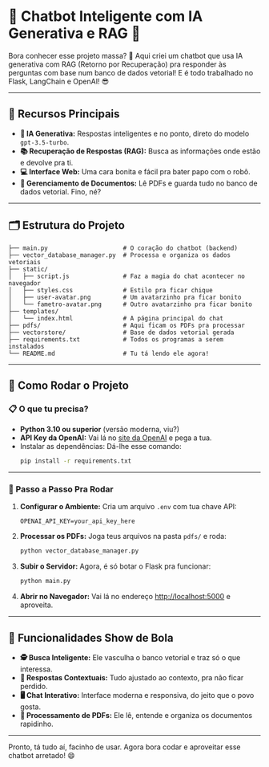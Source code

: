 
# 🤖 Chatbot Inteligente com IA Generativa e RAG 🧠

Bora conhecer esse projeto massa? 🚀 Aqui criei um chatbot que usa IA generativa com RAG (Retorno por Recuperação) pra responder às perguntas com base num banco de dados vetorial! E é todo trabalhado no Flask, LangChain e OpenAI! 😎

---

## 🌟 Recursos Principais

- **🧠 IA Generativa:** Respostas inteligentes e no ponto, direto do modelo `gpt-3.5-turbo`.
- **📚 Recuperação de Respostas (RAG):** Busca as informações onde estão e devolve pra ti.
- **💻 Interface Web:** Uma cara bonita e fácil pra bater papo com o robô.
- **📂 Gerenciamento de Documentos:** Lê PDFs e guarda tudo no banco de dados vetorial. Fino, né?

---

## 🗂️ Estrutura do Projeto

```plaintext
├── main.py                     # O coração do chatbot (backend)
├── vector_database_manager.py  # Processa e organiza os dados vetoriais
├── static/
│   ├── script.js               # Faz a magia do chat acontecer no navegador
│   ├── styles.css              # Estilo pra ficar chique
│   ├── user-avatar.png         # Um avatarzinho pra ficar bonito
│   └── fametro-avatar.png      # Outro avatarzinho pra ficar bonito
├── templates/
│   └── index.html              # A página principal do chat
├── pdfs/                       # Aqui ficam os PDFs pra processar
├── vectorstore/                # Base de dados vetorial gerada
├── requirements.txt            # Todos os programas a serem instalados
└── README.md                   # Tu tá lendo ele agora!
```

---

## 🚀 Como Rodar o Projeto

### 📋 O que tu precisa?

- **Python 3.10 ou superior** (versão moderna, viu?)
- **API Key da OpenAI:** Vai lá no [site da OpenAI](https://openai.com) e pega a tua.
- Instalar as dependências: Dá-lhe esse comando:
  ```bash
  pip install -r requirements.txt
  ```

---

### 🎯 Passo a Passo Pra Rodar

1. **Configurar o Ambiente:** Cria um arquivo `.env` com tua chave API:
   ```plaintext
   OPENAI_API_KEY=your_api_key_here
   ```

2. **Processar os PDFs:** Joga teus arquivos na pasta `pdfs/` e roda:
   ```bash
   python vector_database_manager.py
   ```

3. **Subir o Servidor:** Agora, é só botar o Flask pra funcionar:
   ```bash
   python main.py
   ```

4. **Abrir no Navegador:** Vai lá no endereço [http://localhost:5000](http://localhost:5000) e aproveita.

---

## 🎨 Funcionalidades Show de Bola

- **🕵️ Busca Inteligente:** Ele vasculha o banco vetorial e traz só o que interessa.
- **💬 Respostas Contextuais:** Tudo ajustado ao contexto, pra não ficar perdido.
- **🖥️ Chat Interativo:** Interface moderna e responsiva, do jeito que o povo gosta.
- **📖 Processamento de PDFs:** Ele lê, entende e organiza os documentos rapidinho.

---

Pronto, tá tudo aí, facinho de usar. Agora bora codar e aproveitar esse chatbot arretado! 😄
